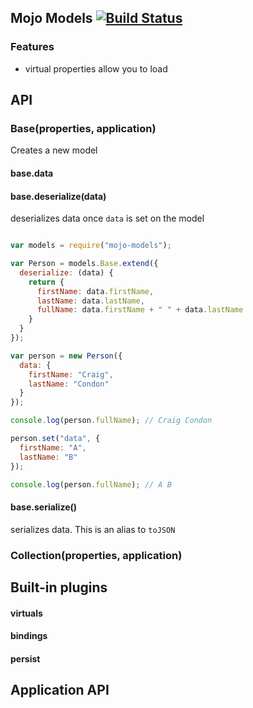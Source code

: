 ## Mojo Models [![Build Status](https://travis-ci.org/classdojo/mojo-models.svg)](https://travis-ci.org/classdojo/mojo-models)

### Features

- virtual properties allow you to load 


## API

### Base(properties, application)

Creates a new model

#### base.data

#### base.deserialize(data)

deserializes data once `data` is set on the model

```javascript

var models = require("mojo-models");

var Person = models.Base.extend({
  deserialize: (data) {
    return {
      firstName: data.firstName,
      lastName: data.lastName,
      fullName: data.firstName + " " + data.lastName
    }
  }
});

var person = new Person({
  data: {
    firstName: "Craig",
    lastName: "Condon"
  }
});

console.log(person.fullName); // Craig Condon

person.set("data", { 
  firstName: "A",
  lastName: "B"
});

console.log(person.fullName); // A B
```

#### base.serialize()

serializes data. This is an alias to `toJSON`

### Collection(properties, application)

## Built-in plugins

#### virtuals

#### bindings

#### persist

## Application API
